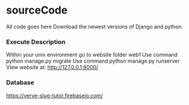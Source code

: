 # sourceCode
All code goes here
Download the newest versions of Django and python.

### Execute Description
Within your unix environment go to website folder web1
Use command    python manage.py migrate
Use command    python manage.py runserver
View website at: http://127.0.0.1:8000/

### Database
https://verve-slug-tutor.firebaseio.com/
